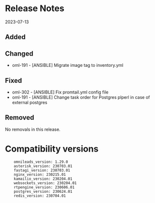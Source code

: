 # Release Notes 
2023-07-13

## Added

## Changed

* oml-191 - [ANSIBLE] Migrate image tag to inventory.yml

## Fixed

* oml-302 - [ANSIBLE] Fix promtail.yml config file
* oml-191 - [ANSIBLE] Change task order for Postgres plperl in case of external postgres

## Removed

No removals in this release.

# Compatibility versions

```
    omnileads_version: 1.29.0
    asterisk_version: 230703.01
    fastagi_version: 230703.01
    nginx_version: 230215.01
    kamailio_version: 230204.01
    websockets_version: 230204.01
    rtpengine_version: 230606.01
    postgres_version: 230624.01 
    redis_version: 230704.01
```
